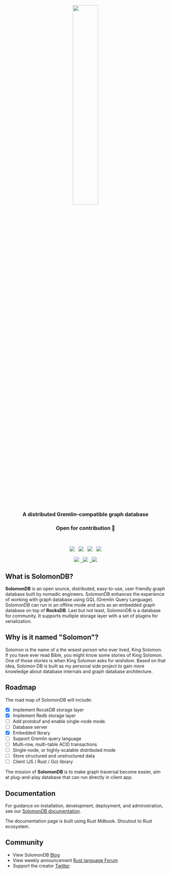 <p align="center">
<img src="https://user-images.githubusercontent.com/56880684/201497081-40976107-ef47-4a12-bf6d-ceafc8da3464.png" width="40%"/>
</p>
<h3 align="center">A distributed Gremlin-compatible graph database</h3>

<h3 align="center">Open for contribution 🚀</h3>
<br/>

<p align="center">
 <a href="https://github.com/nomadiz/solomon-db"><img src="https://img.shields.io/badge/built_with-Rust-dca282.svg?style=flat-square"></a>
&nbsp;
<a href="https://github.com/nomadiz/solomon-db"><img src="https://img.shields.io/badge/build%20with-gremlin-green"></a>
&nbsp;
<a href="https://github.com/nomadiz/solomon-db"><img src="https://img.shields.io/github/v/release/nomadiz/solomon-db?color=%23ff00a0&include_prereleases&label=version&sort=semver&style=flat-square"></a>
&nbsp;
<a href="https://github.com/nomadiz/solomon-db/blob/master/LICENSE"><img src="https://img.shields.io/badge/license-MIT License-00bfff.svg?style=flat-square"></a>

</p>
<p align="center">
    <a href="https://github.com/nomadiz/solomon-db/graphs/contributors" alt="Contributors">
        <img src="https://img.shields.io/github/contributors/nomadiz/solomon-db" /></a>
    <a href="https://github.com/nomadiz/solomon-db/pulse" alt="Activity">
        &nbsp;
        <img src="https://img.shields.io/github/commit-activity/m/nomadiz/solomon-db" /></a>
    <a href="https://users.rust-lang.org/t/solomondb-in-development-gremlin-compatible-graph-database-update/84750" alt="Activity">
        &nbsp;
		<img src="https://img.shields.io/badge/Rust%20User%20Forum-follow-orange"/>
	</a>
</p>

## What is SolomonDB?

**SolomonDB** is an open source, distributed, easy-to-use, user friendly graph database built by nomadic engineers. SolomonDB enhances the experience of working with graph database using GQL (Gremlin Query Language). SolomonDB can run in an offline mode and acts as an embedded graph database on top of **RocksDB**. Last but not least, SolomonDB is a database for community. It supports multiple storage layer with a set of plugins for serialization.

## Why is it named "Solomon"?

Solomon is the name of a the wisest person who ever lived, King Solomon. If you have ever read Bible, you might know some stories of King Solomon. One of those stories is when King Solomon asks for wishdom. Based on that idea, Solomon DB is built as my personal side project to gain more knowledge about database internals and graph database architecture.

## Roadmap

The road map of SolomonDB will include: 
-   [x] Implement RocskDB storage layer
-   [x] Implement Redb storage layer
- 	[ ] Add protobuf and enable single-node mode.
-   [ ] Database server
-   [X] Embedded library
-   [ ] Support Gremlin query language
-   [ ] Multi-row, multi-table ACID transactions
-   [ ] Single-node, or highly-scalable distributed mode
-   [ ] Store structured and unstructured data
-   [ ] Client (JS / Rust / Go) library

The mission of **SolomonDB** is to make graph traversal become easier, aim at plug-and-play database that can run directly in client app.

## Documentation

For guidance on installation, development, deployment, and administration, see our [SolomonDB documentation](https://nomadiz.github.io/solomon-db/).

The documentation page is built using Rust Mdbook. Shoutout to Rust ecosystem.

## Community

-   View SolomonDB [Blog](https://nomadiz.hashnode.dev/)
-   View weekly announcement [Rust language Forum](https://users.rust-lang.org/t/solomondb-gremlin-compatible-graph-database-weekly-update/84750)
-   Support the creator [Twitter](https://twitter.com/chasechung111)
